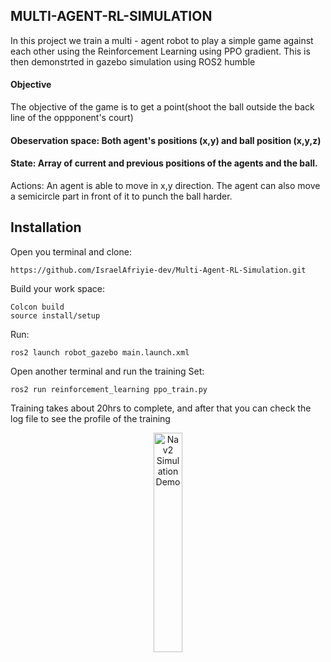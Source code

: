 
## MULTI-AGENT-RL-SIMULATION
In this project we train a multi - agent robot to play a simple game against each other using the Reinforcement Learning using PPO gradient.
This is then demonstrted in gazebo simulation using ROS2 humble 

#### Objective 
The objective of the game is to get a point(shoot the ball outside the back line of the oppponent's court)

#### Obeservation space: Both agent's positions (x,y) and ball position (x,y,z)

#### State: Array of current and previous positions of the agents and the ball.
Actions: An agent is able to move in x,y direction. The agent can also move a semicircle part in front of it to punch the ball harder.

## Installation 
Open you terminal and clone:
```shell
https://github.com/IsraelAfriyie-dev/Multi-Agent-RL-Simulation.git
``` 

Build your work space: 
```shell
Colcon build
source install/setup
```
Run:
``` shell
ros2 launch robot_gazebo main.launch.xml
```
Open another terminal and run the training Set:
``` shell
ros2 run reinforcement_learning ppo_train.py
```
Training takes about 20hrs to complete, and  after that you can check the log file to see the profile of the training 


<div align="center">
  <img src="mars_rover.gif" alt="Nav2 Simulation Demo" width="30%"/>
</div>


